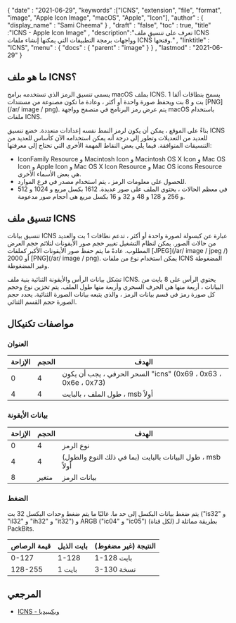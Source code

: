 {
  "date" : "2021-06-29",
  "keywords" :["ICNS", "extension", "file", "format", "image", "Apple Icon Image", "macOS", "Apple", "Icon"],
  "author" : {
    "display_name" : "Sami Cheema"
} ,
  "draft" : "false",
  "toc" : true,
  "title" :"ICNS - Apple Icon Image" ,
  "description":"تعرف على تنسيق ملف ICNS وواجهات برمجة التطبيقات التي يمكنها إنشاء ملفات ICNS وفتحها." ,
  "linktitle" : "ICNS",
  "menu" : {
    "docs" : {
      "parent" : "image"
}
} ,
  "lastmod" : "2021-06-29"
}

## ما هو ملف ICNS؟ ##

يسمى تنسيق الرمز الذي تستخدمه برامج macOS بملف ICNS. يسمح بنطاقات ألفا 1 بت و 8 بت ويحفظ صورة واحدة أو أكثر ، وعادة ما تكون مصنوعة من مستندات [PNG](/ar/ image / png). يتم عرض رمز البرنامج في متصفح وواجهة macOS باستخدام ملفات ICNS.

بناءً على الموقع ، يمكن أن يكون لرمز النمط نفسه إعدادات متعددة. خضع تنسيق ICNS للعديد من التعديلات وتطور إلى درجة أنه يمكن استخدامه الآن كأساس للعديد من التنسيقات المتوافقة. فيما يلي بعض النقاط المهمة الأخرى التي تحتاج إلى معرفتها:

* IconFamily Resource و Macintosh Icon و Macintosh OS X Icon و Mac OS Icon و Apple Icon و Mac OS X Icon Resource و Mac OS icons Resource هي بعض الأسماء الأخرى.
* للحصول على معلومات الرمز ، يتم استخدام مصدر في فرع الموارد.
* في معظم الحالات ، يحتوي الملف على صور عديدة. 1612 بكسل مربع و 1024 و 512 و 256 و 128 و 48 و 32 و 16 بكسل مربع هي أحجام صور مدعومة.


## تنسيق ملف ICNS ##

تنسيق بيانات ICNS عبارة عن كبسولة لصورة واحدة أو أكثر ، تدعم نطاقات 1 بت والعديد من حالات الصور.
يمكن لنظام التشغيل تغيير حجم صور الأيقونات لتلائم حجم العرض المطلوب. عادةً ما يتم حفظ صور الأيقونات الأكبر كملفات [JPEG](/ar/ image / jpeg /) 2000 أو [PNG](/ar/ image / png). يمكن استخدام نوع من ملفات ICNS المضغوطة وغير المضغوطة.

تشكل بيانات الرأس والأيقونة الثنائية بنية ملف ICNS. يحتوي الرأس على 8 بايت من البيانات ، أربعة منها هي الحرف السحري وأربعة منها طول الملف. يتم تخزين نوع وحجم كل صورة رمز في قسم بيانات الرمز ، والذي يتبعه بيانات الصورة الثنائية. يحدد حجم الصورة حجم القسم الثنائي.

## مواصفات تكنيكال ##

### العنوان ###

| الإزاحة | الحجم | الهدف
---|---|---|
| 0 | 4 | السحر الحرفي ، يجب أن يكون "icns" (0x69 ، 0x63 ، 0x6e ، 0x73)
| 4 | 4 | طول الملف ، بالبايت ، msb أولاً


### بيانات الأيقونة ###

| الإزاحة | الحجم | الهدف
---|---|---|
| 0 | 4 | نوع الرمز
| 4 | 4 | طول البيانات بالبايت (بما في ذلك النوع والطول) ، msb أولاً
| 8 | متغير | بيانات الرمز

### الضغط ###

يتم ضغط بيانات البكسل إلى حد ما. غالبًا ما يتم ضغط وحدات البكسل 32 بت ("is32" و "il32" و "ih32" و "it32") و ARGB ("ic04" و "ic05") (لكل قناة) بطريقة مماثلة لـ PackBits.

| قيمة الرصاص | بايت الذيل | النتيجة (غير مضغوط)
---|---|---|
| 0-127 | 1-128 | 1-128 بايت
| 128-255 | 1 بايت | 3-130 نسخة

## المرجعي ##

* [ICNS - ويكيبيديا](https://en.wikipedia.org/wiki/Apple_Icon_Image_format)

